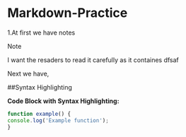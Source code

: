 # Markdown-Practice


1.At first we have notes

> [!NOTE]
> I want the resaders to read it carefully as it containes
> dfsaf

Next we have, 


##Syntax Highlighting

**Code Block with Syntax Highlighting:** 
```javascript
function example() {
console.log('Example function');
}

